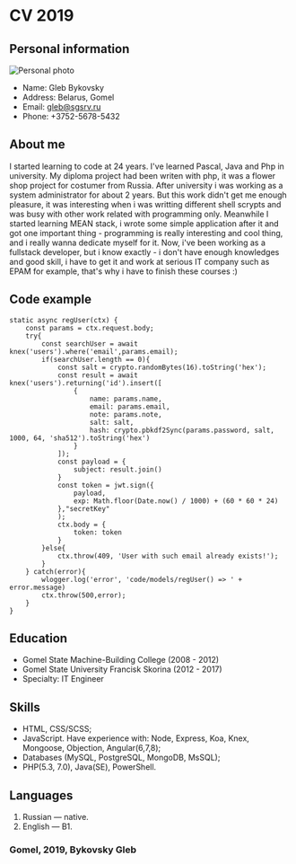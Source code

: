 # CV 2019

## Personal information
![Personal photo](http://bykovsky.dev/img/2017_005650.png)

- Name: Gleb Bykovsky 
- Address: Belarus, Gomel 
- Email: gleb@sgsrv.ru  
- Phone: +3752-5678-5432 

## About me
I started learning to code at 24 years. I've learned Pascal, Java and Php in university. My diploma project had been writen with php, it was a flower shop project for costumer from Russia. After university i was working as a system administrator for about 2 years. But this work didn't get me enough pleasure, it was interesting when i was writting different shell scrypts and was busy with other work related with programming only. Meanwhile I started learning MEAN stack, i wrote some simple application after it and got one important thing - programming is really interesting and cool thing, and i really wanna dedicate myself for it.
Now, i've been working as a fullstack developer, but i know exactly - i don't have enough knowledges and good skill, i have to get it and work at serious IT company such as EPAM for example, that's why i have to finish these courses :)

## Code example
```
static async regUser(ctx) { 
    const params = ctx.request.body;
    try{
        const searchUser = await knex('users').where('email',params.email);
        if(searchUser.length == 0){
            const salt = crypto.randomBytes(16).toString('hex');
            const result = await knex('users').returning('id').insert([
                {
                    name: params.name,
                    email: params.email,
                    note: params.note,
                    salt: salt,
                    hash: crypto.pbkdf2Sync(params.password, salt, 1000, 64, 'sha512').toString('hex')
                }
            ]);
            const payload = { 
                subject: result.join() 
            }
            const token = jwt.sign({
                payload, 
                exp: Math.floor(Date.now() / 1000) + (60 * 60 * 24)
            },"secretKey"
            ); 
            ctx.body = {
                token: token
            }           
        }else{
            ctx.throw(409, 'User with such email already exists!');
        }
    } catch(error){
        wlogger.log('error', 'code/models/regUser() => ' + error.message)
        ctx.throw(500,error);
    }       
} 
```

## Education
 - Gomel State Machine-Building College (2008 - 2012)
 - Gomel State University Francisk Skorina (2012 - 2017)
 - Specialty: IT Engineer

## Skills
 - HTML, CSS/SCSS;
 - JavaScript. Have experience with: Node, Express, Koa, Knex, Mongoose, Objection, Angular(6,7,8);
 - Databases (MySQL, PostgreSQL, MongoDB, MsSQL);
 - PHP(5.3, 7.0), Java(SE), PowerShell.

## Languages
 1. Russian — native.
 1. English — B1.

### Gomel, 2019, Bykovsky Gleb